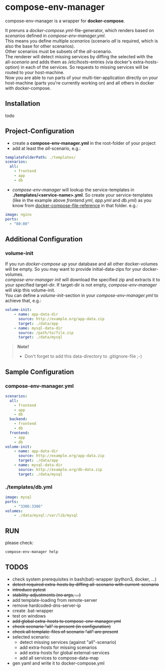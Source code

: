 # compose-env-manager
compose-env-manager is a wrapper for **docker-compose**.

It preruns a *docker-compose.yml*-file-generator, which renders based on *scenarios* defined in *compose-env-manager.yml*.  
This means you define multiple *scenarios* (scenario *all* is required, which is also the base for other scenarios).  
Other scenarios must be subsets of the *all*-scenario.  
The renderer will detect missing services by diffing the selected with the all-*scenario* and adds them as */etc/hosts*-entries (via docker's extra-hosts-option) in each of the services. So requests to missing services will be routed to your host-machine.  
Now you are able to run parts of your multi-tier-application directly on your host-machine (parts you're currently working on) and all others in docker with docker-compose.  

## Installation
todo
## Project-Configuration
- create a **compose-env-manager.yml** in the root-folder of your project
- add at least the *all*-scenario, e.g.:

```yaml
templateFolderPath: ./templates/
scenarios:
  all:
    - frontend
    - app
    - db
```
- *compose-env-manager* will lookup the service-templates in **./templates/\<service-name\>.yml**. So create your service-templates (like in the example above *frontend.yml*, *app.yml* and *db.yml*) as you know from [docker-compose-file-reference](https://docs.docker.com/compose/compose-file/) in that folder. e.g.:

```yaml
image: nginx
ports:
  - "80:80"
```
## Additional Configuration
### volume-init
If you run *docker-compose up* your database and all other docker-volumes will be empty. So you may want to provide initial-data-zips for your docker-volumes.  
*compose-env-manager init* will download the specified zip and extracts it to your specified target-dir. If target-dir is not empty, *compose-env-manager* will skip this volume-init.  
You can define a *volume-init*-section in your *compose-env-manager.yml* to achieve that, e.g.:

```yaml
volume-init:
    - name: app-data-dir
      source: http://example.org/app-data.zip
      target: ./data/app
    - name: mysql-data-dir
      source: /path/to/file.zip 
      target: ./data/mysql
```

> **Note!**  
> - Don't forget to add this data-directory to .gitignore-file ;-)  

## Sample Configuration
### compose-env-manager.yml

```yaml
scenarios:
  all:
    - frontend
    - app
    - db
  backend:
    - frontend
    - db
  frontend:
    - app
    - db
volume-init:
    - name: app-data-dir
      source: http://example.org/app-data.zip
      target: ./data/app
    - name: mysql-data-dir
      source: http://example.org/db-data.zip
      target: ./data/mysql
```

### ./templates/db.yml

```yaml
image: mysql
ports:
    - "3306:3306"
volumes:
    - ./data/mysql:/var/lib/mysql
```

## RUN
please check:
```bash
compose-env-manager help
```
## TODOS
- check system prerequisites in bash(bat)-wrapper (python3, docker, ...)
- ~~detect required extra-hosts by diffing all-scenario with current-scenario~~
- ~~introduce pytest~~
- ~~stability-adjustments (no args, ...)~~
- add template-loading from remote-server
- remove hardcoded-dns-server-ip
- create .bat-wrapper
- test on windows
- ~~add global extra-hosts to compose-env-manager.yml~~
- ~~check scenario "all" is present (in configuration)~~
- ~~check all template-files of scenario "all" are present~~
- selected scenario:
    - detect missing services (against "all"-scenario)
    - add extra-hosts for missing scenarios
    - add extra-hosts for global external-services
    - add all services to compose-data-map
- gen yaml and write it to docker-compose.yml 
